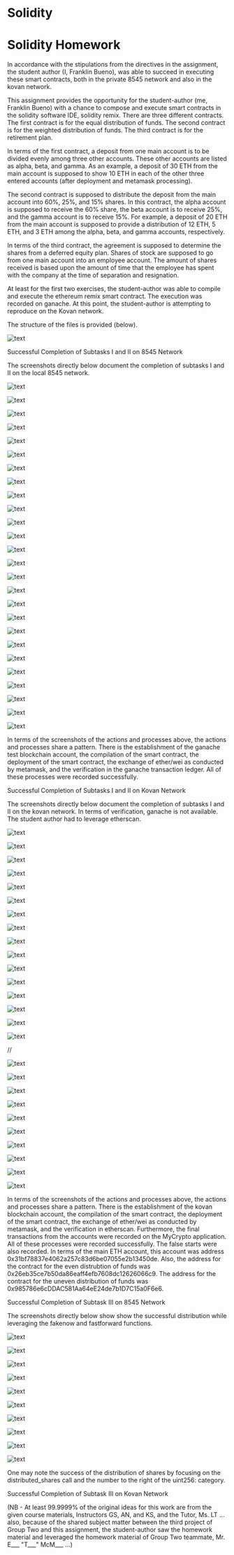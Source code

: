 # Solidity
# Solidity Homework


In accordance with the stipulations from the directives in the assignment, the student author (I, Franklin Bueno), was able to succeed in executing these smart contracts, both in the private 8545 network and also in the kovan network. 

This assignment provides the opportunity for the student-author (me, Franklin Bueno) with a chance to compose and execute smart contracts in the solidity software IDE, solidity remix. There are three different contracts. The first contract is for the equal distribution of funds. The second contract is for the weighted distribution of funds. The third contract is for the retirement plan.

In terms of the first contract, a deposit from one main account is to be divided evenly among three other accounts. These other accounts are listed as alpha, beta, and gamma. As an example, a deposit of 30 ETH from the main account is supposed to show 10 ETH in each of the other three entered accounts (after deployment and metamask processing).

The second contract is supposed to distribute the deposit from the main account into 60%, 25%, and 15% shares. In this contract, the alpha account is supposed to receive the 60% share, the beta account is to receive 25%, and the gamma account is to receive 15%. For example, a deposit of 20 ETH from the main account is supposed to provide a distribution of 12 ETH, 5 ETH, and 3 ETH among the alpha, beta, and gamma accounts, respectively.

In terms of the third contract, the agreement is supposed to determine the shares from a deferred equity plan. Shares of stock are supposed to go from one main account into an employee account. The amount of shares received is based upon the amount of time that the employee has spent with the company at the time of separation and resignation.

At least for the first two exercises, the student-author was able to compile and execute the ethereum remix smart contract. The execution was recorded on ganache. At this point, the student-author is attempting to reproduce on the Kovan network.

The structure of the files is provided (below).



![text](/Screenshots/Screenshot%20(2167).png)





Successful Completion of Subtasks I and II on 8545 Network

The screenshots directly below document the completion of subtasks I and II on the local 8545 network.



![text](/Screenshots/Screenshot%20(2053).png)








![text](/Screenshots/Screenshot%20(2054).png)






![text](/Screenshots/Screenshot%20(2055).png)







![text](/Screenshots/Screenshot%20(2056).png)





![text](/Screenshots/Screenshot%20(2057).png)








![text](/Screenshots/Screenshot%20(2058).png)






![text](/Screenshots/Screenshot%20(2059).png)







![text](/Screenshots/Screenshot%20(2060).png)





![text](/Screenshots/Screenshot%20(2061).png)








![text](/Screenshots/Screenshot%20(2062).png)






![text](/Screenshots/Screenshot%20(2063).png)







![text](/Screenshots/Screenshot%20(2064).png)





![text](/Screenshots/Screenshot%20(2065).png)








![text](/Screenshots/Screenshot%20(2066).png)






![text](/Screenshots/Screenshot%20(2067).png)







![text](/Screenshots/Screenshot%20(2068).png)








![text](/Screenshots/Screenshot%20(2069).png)






![text](/Screenshots/Screenshot%20(2070).png)







![text](/Screenshots/Screenshot%20(2071).png)





![text](/Screenshots/Screenshot%20(2072).png)








![text](/Screenshots/Screenshot%20(2073).png)






![text](/Screenshots/Screenshot%20(2074).png)







![text](/Screenshots/Screenshot%20(2075).png)





![text](/Screenshots/Screenshot%20(2076).png)








![text](/Screenshots/Screenshot%20(2077).png)






![text](/Screenshots/Screenshot%20(2078).png)




In terms of the screenshots of the actions and processes above, the actions and processes share a pattern. There is the establishment of the ganache test blockchain account, the compilation of the smart contract, the deployment of the smart contract, the exchange of ether/wei as conducted by metamask, and the verification in the ganache transaction ledger. All of these processes were recorded successfully.  




Successful Completion of Subtasks I and II on Kovan Network

The screenshots directly below document the completion of subtasks I and II on the kovan network. In terms of verification, ganache is not available. The student author had to leverage etherscan.




![text](/Screenshots/Screenshot%20(2087).png)








![text](/Screenshots/Screenshot%20(2088).png)






![text](/Screenshots/Screenshot%20(2089).png)







![text](/Screenshots/Screenshot%20(2090).png)





![text](/Screenshots/Screenshot%20(2091).png)








![text](/Screenshots/Screenshot%20(2092).png)






![text](/Screenshots/Screenshot%20(2093).png)







![text](/Screenshots/Screenshot%20(2094).png)





![text](/Screenshots/Screenshot%20(2095).png)








![text](/Screenshots/Screenshot%20(2096).png)






![text](/Screenshots/Screenshot%20(2097).png)







![text](/Screenshots/Screenshot%20(2098).png)





![text](/Screenshots/Screenshot%20(2099).png)








![text](/Screenshots/Screenshot%20(2100).png)






![text](/Screenshots/Screenshot%20(2101).png)







![text](/Screenshots/Screenshot%20(2102).png)





//


![text](/Screenshots/Screenshot%20(2149).png)






![text](/Screenshots/Screenshot%20(2150).png)







![text](/Screenshots/Screenshot%20(2151).png)





![text](/Screenshots/Screenshot%20(2152).png)








![text](/Screenshots/Screenshot%20(2153).png)






![text](/Screenshots/Screenshot%20(2154).png)







![text](/Screenshots/Screenshot%20(2155).png)





![text](/Screenshots/Screenshot%20(2156).png)








![text](/Screenshots/Screenshot%20(2157).png)






![text](/Screenshots/Screenshot%20(2158).png)










In terms of the screenshots of the actions and processes above, the actions and processes share a pattern. There is the establishment of the kovan blockchain account, the compilation of the smart contract, the deployment of the smart contract, the exchange of ether/wei as conducted by metamask, and the verification in etherscan. Furthermore, the final transactions from the accounts were recorded on the MyCrypto application. All of these processes were recorded successfully. The false starts were also recorded. In terms of the main ETH account, this account was address 0x31bf78837e4062a257c83d6be07055e2b13450de. Also, the address for the contract for the even distrubtion of funds was 0x26eb35ce7b50da86eaff4efb7608dc12626066c9. The address for the contract for the uneven distribution of funds was 0x985786e6cDDAC581Aa64eE24de7b1D7C15a0F6e6.



Successful Completion of Subtask III on 8545 Network

The screenshots directly below show show the successful distribution while leveraging the fakenow and fastforward functions.





![text](/Screenshots/Screenshot%20(2244).png)






![text](/Screenshots/Screenshot%20(2245).png)






![text](/Screenshots/Screenshot%20(2246).png)






![text](/Screenshots/Screenshot%20(2247).png)






![text](/Screenshots/Screenshot%20(2248).png)







![text](/Screenshots/Screenshot%20(2249).png)







![text](/Screenshots/Screenshot%20(2250).png)







![text](/Screenshots/Screenshot%20(2251).png)







![text](/Screenshots/Screenshot%20(2252).png)







![text](/Screenshots/Screenshot%20(2253).png)




One may note the success of the distribution of shares by focusing on the distributed_shares call and the number to the right of the uint256: category.


Successful Completion of Subtask III on Kovan Network














(NB - At least 99.9999% of the original ideas for this work are from the given course materials, Instructors GS, AN, and KS, and the Tutor, Ms. LT ... also, because of the shared subject matter between the third project of Group Two and this assignment, the student-author saw the homework material and leveraged the homework material of Group Two teammate, Mr. E___ "T___" McM___ ...)
